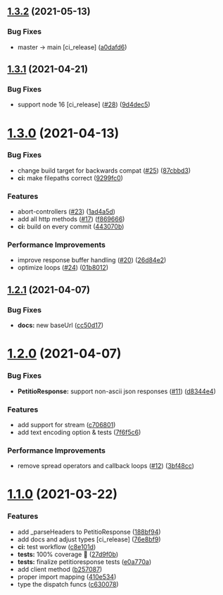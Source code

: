 ## [1.3.2](https://github.com/helperdiscord/petitio/compare/v1.3.1...v1.3.2) (2021-05-13)


### Bug Fixes

* master -> main [ci_release] ([a0dafd6](https://github.com/helperdiscord/petitio/commit/a0dafd656349e6df692208e28033afcc837da77e))

## [1.3.1](https://github.com/helperdiscord/petitio/compare/v1.3.0...v1.3.1) (2021-04-21)


### Bug Fixes

* support node 16 [ci_release] ([#28](https://github.com/helperdiscord/petitio/issues/28)) ([9d4dec5](https://github.com/helperdiscord/petitio/commit/9d4dec59f44d44742c765de6fc53c03aa4343e89))

# [1.3.0](https://github.com/helperdiscord/petitio/compare/v1.2.1...v1.3.0) (2021-04-13)


### Bug Fixes

* change build target for backwards compat ([#25](https://github.com/helperdiscord/petitio/issues/25)) ([87cbbd3](https://github.com/helperdiscord/petitio/commit/87cbbd34851f132870e819d34d70bf032f7bde6f))
* **ci:** make filepaths correct ([9299fc0](https://github.com/helperdiscord/petitio/commit/9299fc00137be6ea195d93c871395f22fd579196))


### Features

* abort-controllers ([#23](https://github.com/helperdiscord/petitio/issues/23)) ([1ad4a5d](https://github.com/helperdiscord/petitio/commit/1ad4a5d86044d3dd77c8234703189c162fe93134))
* add all http methods ([#17](https://github.com/helperdiscord/petitio/issues/17)) ([f869666](https://github.com/helperdiscord/petitio/commit/f869666169a39c5f0baacc48d23b48c6a6073163))
* **ci:** build on every commit ([443070b](https://github.com/helperdiscord/petitio/commit/443070b8b09a9b6b087f634bf16ab4d69c0f8783))


### Performance Improvements

* improve response buffer handling ([#20](https://github.com/helperdiscord/petitio/issues/20)) ([26d84e2](https://github.com/helperdiscord/petitio/commit/26d84e22d88359869a747c0828e4d21e0fbdce95))
* optimize loops ([#24](https://github.com/helperdiscord/petitio/issues/24)) ([01b8012](https://github.com/helperdiscord/petitio/commit/01b80124bd8baa89e9b8ee4e40987c0cba1e57b8))

## [1.2.1](https://github.com/helperdiscord/petitio/compare/v1.2.0...v1.2.1) (2021-04-07)


### Bug Fixes

* **docs:** new baseUrl ([cc50d17](https://github.com/helperdiscord/petitio/commit/cc50d176ad14f2ca10a865c3eb0ed7d2b511f84a))

# [1.2.0](https://github.com/helperdiscord/petitio/compare/v1.1.0...v1.2.0) (2021-04-07)


### Bug Fixes

* **PetitioResponse:** support non-ascii json responses ([#11](https://github.com/helperdiscord/petitio/issues/11)) ([d8344e4](https://github.com/helperdiscord/petitio/commit/d8344e44bb2ca247082c7f330354a76869e49793))


### Features

* add support for stream ([c706801](https://github.com/helperdiscord/petitio/commit/c7068011464ce003d4443ab975b48bab9b0ac74f))
* add text encoding option & tests ([7f6f5c6](https://github.com/helperdiscord/petitio/commit/7f6f5c63f3dddc2838c7dc1975c8a5c9335f120d))


### Performance Improvements

* remove spread operators and callback loops ([#12](https://github.com/helperdiscord/petitio/issues/12)) ([3bf48cc](https://github.com/helperdiscord/petitio/commit/3bf48cc1d002fb342af932f720dfc833c94461fe))

# [1.1.0](https://github.com/helperdiscord/petitio/compare/v1.0.0...v1.1.0) (2021-03-22)


### Features

* add _parseHeaders to PetitioResponse ([188bf94](https://github.com/helperdiscord/petitio/commit/188bf94cafa4df4f54f5354fa8b42313aace6e0d))
* add docs and adjust types [ci_release] ([76e8bf9](https://github.com/helperdiscord/petitio/commit/76e8bf92dfbe9c6aae18b76412024ba6897271e8))
* **ci:** test workflow ([c8e101d](https://github.com/helperdiscord/petitio/commit/c8e101d91f8c41f016ff630c663b6367b748c4b6))
* **tests:** 100% coverage :rocket: ([27d9f0b](https://github.com/helperdiscord/petitio/commit/27d9f0bae2cbbf51b6a1c8b8cd9fda0fccc1cdd4))
* **tests:** finalize petitioresponse tests ([e0a770a](https://github.com/helperdiscord/petitio/commit/e0a770ad7f7a6ccbdcc0d240282de040c9869c36))
* add client method ([b257087](https://github.com/helperdiscord/petitio/commit/b257087d3d92412857de2f0c733050b4f16a6c52))
* proper import mapping ([410e534](https://github.com/helperdiscord/petitio/commit/410e53457e7dcd87ed5f4f0bd6f536a0b66d547b))
* type the dispatch funcs ([c630078](https://github.com/helperdiscord/petitio/commit/c630078330877f46dd4dea6a4edb25b99753fd81))
